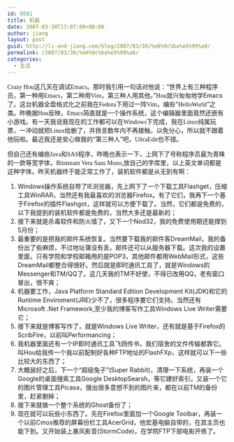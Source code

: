 ```yaml
---
id: 9581
title: 机器
date: 2007-03-30T13:07:00+00:00
author: jiang
layout: post
guid: http://li-and-jiang.com/blog/2007/03/30/%e6%9c%ba%e5%99%a8/
permalink: /2007/03/30/%e6%9c%ba%e5%99%a8/
categories:
  - 生活
---
```

<font face="Bitstream Vera Sans Mono">Crazy Hou</font>这几天在调试<font face="Bitstream Vera Sans Mono">Emacs</font>。那时我引用一句话对他说：“世界上有三种程序员，第一种用<font face="Bitstream Vera Sans Mono">Emacs</font>，第二种用<font face="Bitstream Vera Sans Mono">Vim</font>，第三种人用其他。”<font face="Bitstream Vera Sans Mono">Hou</font>就兴匆匆地学Emacs了。这台机器全盘格式化之前我在<font face="Bitstream Vera Sans Mono">Fedora</font>下用过一阵<font face="Bitstream Vera Sans Mono">Vim</font>，编些“<font face="Bitstream Vera Sans Mono">HelloWorld</font>”之类。昨晚据<font face="Bitstream Vera Sans Mono">Hou</font>反映，<font face="Bitstream Vera Sans Mono">Emacs</font>简直就是一个操作系统，这个编辑器里面竟然还嵌有小游戏。有一天我说我现在的工作都可以在<font face="Bitstream Vera Sans Mono">Windows</font>下完成，我在<font face="Bitstream Vera Sans Mono">Linux</font>纯属玩票，一冲动就把<font face="Bitstream Vera Sans Mono">Linux</font>给删了，并扬言数年内不再接触，以免分心，所以就不跟着他玩啦。最近我还是安心做我的“第三种人”吧，<font face="Bitstream Vera Sans Mono">UltraEdit</font>也不错。 

但自己还有编些<font face="Bitstream Vera Sans Mono">Java</font>和<font face="Bitstream Vera Sans Mono">SAS</font>程序，昨晚也表示一下，上网下了号称程序员最为青睐的一款等宽字体，<font face="Bitstream Vera Sans Mono">Bitstream Vera Sans Mono</font>,放自己的字库里，以上英文单词都是这种字体。昨天机器终于能正常工作了，装机软件都是从无到有啊： 

  1. Windows操作系统自带了IE浏览器，先上网下了一个下载工具Flashget，压缩工具WinRAR，当然还有我最喜欢的浏览器Firefox。有了它们，我再下一个基于Firefox的插件Flashgot，这样就可以方便下载了。当然，它们都是免费的，以下我提到的装机软件都是免费的，当然大多还是最新的； 
  2. 接下来就是杀毒软件和防火墙了，又下一个Nod32，我的免费使用期还能撑到5月份； 
  3. 最重要的是把我的邮件系统恢复。当然要下载我的邮件客DreamMail，我的备份出了些麻烦，不过地址簿没有丢，邮件还可以从服务器下载。这次我的设置里面，只有学院和学校邮箱用的是POP3，其他邮件都用WebMail形式，这些DreamMail都整合得很好。然后就是即时通讯工具了，就是Windows的Messenger和TM/QQ了。这几天我的TM不好使，不得已改用QQ，老有窗口冒出，很不爽； 
  4. 机器要工作，Java Platform Standard Edition Development Kit(JDK)和它的Runtime Enviroment(JRE)少不了，很多程序要它们支持。当然还有Microsoft .Net Framework,至少我的博客写作工具Windows Live Writer需要它； 
  5. 接下来就是博客写作了，就是Windows Live Writer，还有就是基于Firefox的ScribFire，以前叫Performancing； 
  6. 我机器里面还有一个IP即时通讯工具飞鸽传书，我们宿舍的文件传输都靠它。叫Hou给我传一个我以前配制好各种FTP地址的FlashFXp，这样就可以下一些比较大的东西了； 
  7. 大概装好之后，下一个“超级兔子”(Super Rabbit)，清理一下系统，再装一个Google的桌面搜索工具Google DesktopSearsh，等它建好索引，又装一个它的图片管理工具Picasa，搜出很多意想不到的图片来，都在以前TM的备份里，赶紧删掉； 
  8. 接下来就做一个整个系统的Ghost备份了； 
  9. 现在就可以玩些小东西了。先在Firefox里面加一个Google Toolbar，再装一个以前Cmos推荐的屏幕份栏工具AcerGrid，他宏基电脑自带的，在其主页也能下到。又开始装上暴风影音(StormCode)，在学院FTP下部电影开练了。